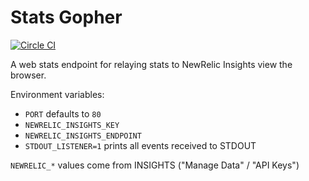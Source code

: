 Stats Gopher
============

[![Circle CI](https://circleci.com/gh/sjltaylor/stats-gopher.png?style=badge)](https://circleci.com/gh/sjltaylor/stats-gopher)


A web stats endpoint for relaying stats to NewRelic Insights view the browser.

Environment variables:
  * `PORT` defaults to `80`
  * `NEWRELIC_INSIGHTS_KEY`
  * `NEWRELIC_INSIGHTS_ENDPOINT`
  * `STDOUT_LISTENER=1` prints all events received to STDOUT

`NEWRELIC_*` values come from INSIGHTS ("Manage Data" / "API Keys")
